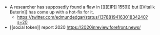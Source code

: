 - A researcher has supposedly found a flaw in [[[[EIP]] 1559]] but [[Vitalik Buterin]] has  come up with a hot-fix for it.
    - https://twitter.com/edmundedgar/status/1378819416301834240?s=20
- [[social token]] report 2020 https://2020inreview.forefront.news/
